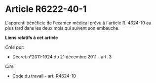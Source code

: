 # Article R6222-40-1

L'apprenti bénéficie de l'examen médical prévu à l'article R. 4624-10 au plus tard dans les deux mois qui suivent son
embauche.

**Liens relatifs à cet article**

_Créé par_:

  - Décret n°2011-1924 du 21 décembre 2011 - art. 3

_Cite_:

  - Code du travail - art. R4624-10
